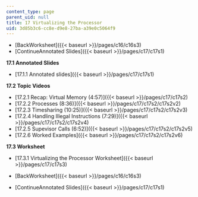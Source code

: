 ```yaml
---
content_type: page
parent_uid: null
title: 17 Virtualizing the Processor
uid: 3d85b3c6-cc8e-d9e8-27ba-a39e0c5064f9
---
```


*   [BackWorksheet]({{< baseurl >}}/pages/c16/c16s3)
*   [ContinueAnnotated Slides]({{< baseurl >}}/pages/c17/c17s1)

**17.1 Annotated Slides**

*   [17.1.1 Annotated slides]({{< baseurl >}}/pages/c17/c17s1)

**17.2 Topic Videos**

*   [17.2.1 Recap: Virtual Memory (4:57)]({{< baseurl >}}/pages/c17/c17s2)
*   [17.2.2 Processes (8:36)]({{< baseurl >}}/pages/c17/c17s2/c17s2v2)
*   [17.2.3 Timesharing (10:25)]({{< baseurl >}}/pages/c17/c17s2/c17s2v3)
*   [17.2.4 Handling Illegal Instructions (7:29)]({{< baseurl >}}/pages/c17/c17s2/c17s2v4)
*   [17.2.5 Supevisor Calls (6:52)]({{< baseurl >}}/pages/c17/c17s2/c17s2v5)
*   [17.2.6 Worked Examples]({{< baseurl >}}/pages/c17/c17s2/c17s2v6)

**17.3 Worksheet**

*   [17.3.1 Virtualizing the Processor Worksheet]({{< baseurl >}}/pages/c17/c17s3)

*   [BackWorksheet]({{< baseurl >}}/pages/c16/c16s3)
*   [ContinueAnnotated Slides]({{< baseurl >}}/pages/c17/c17s1)